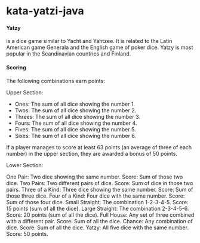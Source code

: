 # kata-yatzi-java
<h4>Yatzy</h4> <p>is a dice game similar to Yacht and Yahtzee. It is related to the Latin American game Generala and the English game of poker dice. Yatzy is most popular in the Scandinavian countries and Finland.
 
<h4>Scoring</h4>

The following combinations earn points:

Upper Section:
<ul>
 <li>Ones: The sum of all dice showing the number 1.
</li>
  <li>Twos: The sum of all dice showing the number 2.
</li>
 <li>Threes: The sum of all dice showing the number 3.
</li>
 <li>Fours: The sum of all dice showing the number 4.
</li>
 <li>Fives: The sum of all dice showing the number 5.
</li>
 <li>Sixes: The sum of all dice showing the number 6.
</li>
 
</ul>
If a player manages to score at least 63 points (an average of three of each number) in the upper section, they are awarded a bonus of 50 points.

Lower Section:

One Pair: Two dice showing the same number. Score: Sum of those two dice.
Two Pairs: Two different pairs of dice. Score: Sum of dice in those two pairs.
Three of a Kind: Three dice showing the same number. Score: Sum of those three dice.
Four of a Kind: Four dice with the same number. Score: Sum of those four dice.
Small Straight: The combination 1-2-3-4-5. Score: 15 points (sum of all the dice).
Large Straight: The combination 2-3-4-5-6. Score: 20 points (sum of all the dice).
Full House: Any set of three combined with a different pair. Score: Sum of all the dice.
Chance: Any combination of dice. Score: Sum of all the dice.
Yatzy: All five dice with the same number. Score: 50 points.
